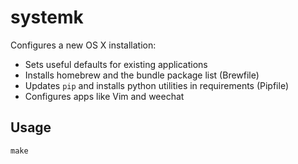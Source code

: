 # systemk

Configures a new OS X installation:

* Sets useful defaults for existing applications
* Installs homebrew and the bundle package list (Brewfile)
* Updates `pip` and installs python utilities in requirements (Pipfile)
* Configures apps like Vim and weechat


## Usage

```
make
```
